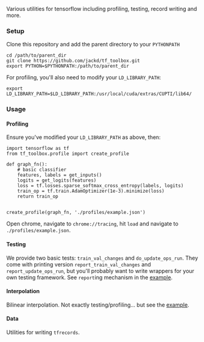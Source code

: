 Various utilities for tensorflow including profiling, testing, record writing and more.

### Setup
Clone this repository and add the parent directory to your `PYTHONPATH`
```
cd /path/to/parent_dir
git clone https://github.com/jackd/tf_toolbox.git
export PYTHON=$PYTHONPATH:/path/to/parent_dir
```

For profiling, you'll also need to modify your `LD_LIBRARY_PATH`:
```
export LD_LIBRARY_PATH=$LD_LIBRARY_PATH:/usr/local/cuda/extras/CUPTI/lib64/
```

### Usage
#### Profiling
Ensure you've modified your `LD_LIBRARY_PATH` as above, then:
```
import tensorflow as tf
from tf_toolbox.profile import create_profile

def graph_fn():
    # basic classifier
    features, labels = get_inputs()
    logits = get_logits(features)
    loss = tf.losses.sparse_softmax_cross_entropy(labels, logits)
    train_op = tf.train.AdamOptimizer(1e-3).minimize(loss)
    return train_op


create_profile(graph_fn, './profiles/example.json')
```
Open chrome, navigate to `chrome://tracing`, hit `load` and navigate to `./profiles/example.json`.

#### Testing
We provide two basic tests: `train_val_changes` and `do_update_ops_run`. They come with printing version `report_train_val_changes` and `report_update_ops_run`, but you'll probably want to write wrappers for your own testing framework. See `report`ing mechanism in the [example](example/testing_example.py).

#### Interpolation
Bilinear interpolation. Not exactly testing/profiling... but see the [example](example/inter_example.py).

#### Data
Utilities for writing `tfrecords`.
